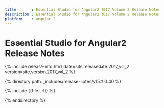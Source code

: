 ```yaml
---
title 		: Essential Studio for Angular2 2017 Volume 2 Release Notes
description : Essential Studio for Angular2 2017 Volume 2 Release Notes
platform 	: angular-2
---
```


# Essential Studio for Angular2 Release Notes

{% include release-info.html date=site.releasedate.2017_vol_2 version=site.version.2017_vol_2 %} 

{% directory path: _includes/release-notes/v15.2.0.40 %}

{% include {{file.url}} %}

{% enddirectory %}